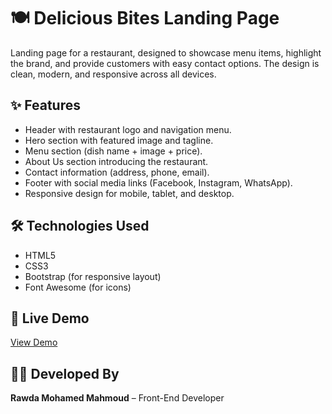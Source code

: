# 🍽️ Delicious Bites Landing Page  

Landing page for a restaurant, designed to showcase menu items, highlight the brand, and provide customers with easy contact options. The design is clean, modern, and responsive across all devices.  

## ✨ Features  
- Header with restaurant logo and navigation menu.  
- Hero section with featured image and tagline.  
- Menu section (dish name + image + price).  
- About Us section introducing the restaurant.  
- Contact information (address, phone, email).  
- Footer with social media links (Facebook, Instagram, WhatsApp).  
- Responsive design for mobile, tablet, and desktop.  

## 🛠️ Technologies Used  
- HTML5  
- CSS3  
- Bootstrap (for responsive layout)  
- Font Awesome (for icons)  

## 🚀 Live Demo  
[View Demo](https://rawdamohamed2.github.io/Delicious-Bites/)  

## 👩‍💻 Developed By  
**Rawda Mohamed Mahmoud** – Front-End Developer  

